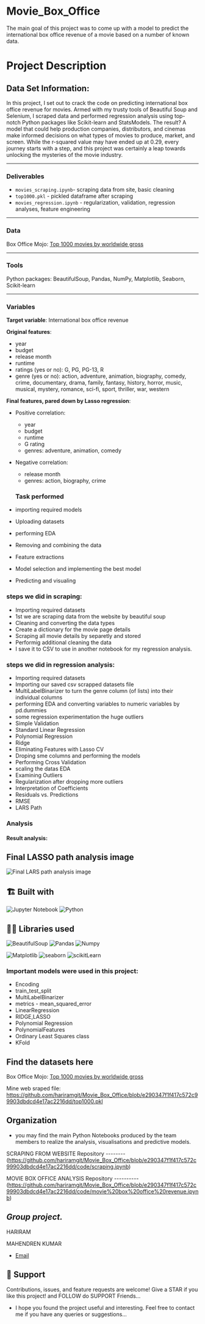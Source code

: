 # Movie_Box_Office
The main goal of this project was to come up with a model to predict the international box office revenue of a movie based on a number of known data. 


# Project Description

## Data Set Information:

In this project, I set out to crack the code on predicting international box office revenue for movies. Armed with my trusty tools of Beautiful Soup and Selenium, I scraped data and performed regression analysis using top-notch Python packages like Scikit-learn and StatsModels. The result? A model that could help production companies, distributors, and cinemas make informed decisions on what types of movies to produce, market, and screen. While the r-squared value may have ended up at 0.29, every journey starts with a step, and this project was certainly a leap towards unlocking the mysteries of the movie industry.


---
### Deliverables
- `movies_scraping.ipynb`- scraping data from site, basic cleaning
- `top1000.pkl` - pickled dataframe after scraping
- `movies_regression.ipynb` - regularization, validation, regression analyses, feature engineering

---
### Data
Box Office Mojo: [Top 1000 movies by worldwide gross](https://www.boxofficemojo.com/chart/top_lifetime_gross/?area=XWW)

---
### Tools
Python packages: BeautifulSoup, Pandas, NumPy, Matplotlib, Seaborn, Scikit-learn

---
### Variables

**Target variable**: International box office revenue

**Original features**: </br>
- year
- budget
- release month
- runtime
- ratings (yes or no): G, PG, PG-13, R
- genre (yes or no): action, adventure, animation, biography, comedy, crime, documentary, drama, family, fantasy, history, horror, music, musical, mystery, romance, sci-fi, sport, thriller, war, western

**Final features, pared down by Lasso regression**: </br>
- Positive correlation: 
  - year
  - budget
  - runtime
  - G rating
  - genres: adventure, animation, comedy </br>
- Negative correlation: 
  - release month
  - genres: action, biography, crime
  
  
  
  ### Task performed
- importing required models
- Uploading datasets
- performing EDA
- Removing and combining the data
- Feature extractions
- Model selection and implementing the best model
- Predicting and visualing



### steps we did in scraping:

- Importing required datasets
- 1st we are scraping data from the website by beautiful soup
- Cleaning and converting the data types
- Create a dictionary for the movie page details
- Scraping all movie details by separetly and stored
- Performig additional cleaning the data
- I save it to CSV to use in another notebook for my regression analysis.

### steps we did in regression analysis:

- Importing required datasets
- Importing our saved csv scrapped datasets file
- MultiLabelBinarizer to turn the genre column (of lists) into their individual columns
- performing EDA and converting variables to numeric variables by pd.dummies
- some regression experimentation the huge outliers
- Simple Validation
- Standard Linear Regression
- Polynomial Regression
- Ridge
- Eliminating Features with Lasso CV
- Droping sme columns and performing the models
- Performing Cross Validation
- scaling the datas EDA
- Examining Outliers
- Regularization after dropping more outliers
- Interpretation of Coefficients
- Residuals vs. Predictions
- RMSE
- LARS Path




### Analysis
#### Result analysis:


## Final LASSO path analysis image

![Final LARS path analysis image](https://github.com/hariramgit/Movie_Box_Office/blob/d0a4a14b80b4171e6f115363e4a8a6a56483ec22/OUTPUT%20IMAGE/lars%20path.png
)



## 🏗️ Built with
![Jupyter Notebook](https://img.shields.io/badge/jupyter-%23FA0F00.svg?style=for-the-badge&logo=jupyter&logoColor=white)
![Python](https://img.shields.io/badge/python-3670A0?style=for-the-badge&logo=python&logoColor=ffdd54)



## 👩‍💻 Libraries used



![BeautifulSoup](https://img.shields.io/badge/BeautifulSoup-2C2D72?style=for-the-badge&logo=BeautifulSoup&logoColor=purple)
![Pandas](https://img.shields.io/badge/Pandas-2C2D72?style=for-the-badge&logo=pandas&logoColor=purple)
![Numpy](https://img.shields.io/badge/Numpy-777BB4?style=for-the-badge&logo=numpy&logoColor=yellow)

![Matplotlib](https://img.shields.io/badge/Matplotlib-F7931E.svg?style=for-the-badge&logo=Matplotlib&logoColor=orange) 
![seaborn](https://img.shields.io/badge/Seaborn-2C2D72?style=for-the-badge&logo=Seaborn&logoColor=blue)
![scikitLearn](https://img.shields.io/badge/scikitLearn-2C2D72?style=for-the-badge&logo=scikitLearn&logoColor=blue)



### Important models were used in this project:

- Encoding
- train_test_split
- MultiLabelBinarizer 
- metrics - mean_squared_error
- LinearRegression
- RIDGE,LASSO
- Polynomial Regression
- PolynomialFeatures
- Ordinary Least Squares class
- KFold




## Find the datasets here 

Box Office Mojo: [Top 1000 movies by worldwide gross](https://www.boxofficemojo.com/chart/top_lifetime_gross/?area=XWW)

Mine web sraped file:  https://github.com/hariramgit/Movie_Box_Office/blob/e290347f1f417c572c99903dbdcd4e17ac2216dd/top1000.pkl


## Organization
-  you may find the main Python Notebooks produced by the team members to realize the analysis, visualisations and predictive models.

SCRAPING FROM WEBSITE Repository --------(https://github.com/hariramgit/Movie_Box_Office/blob/e290347f1f417c572c99903dbdcd4e17ac2216dd/code/scraping.ipynb)

MOVIE BOX OFFICE ANALYSIS Repository ----------(https://github.com/hariramgit/Movie_Box_Office/blob/e290347f1f417c572c99903dbdcd4e17ac2216dd/code/movie%20box%20office%20revenue.ipynb)


 ## *Group project.* 
 
HARIRAM

MAHENDREN KUMAR


* [Email](mailto:hariramhdmp@gmail.com)



## 🤝 Support
Contributions, issues, and feature requests are welcome!
Give a STAR if you like this project! and FOLLOW do SUPPORT Friends...
 
- I hope you found the project useful and interesting. Feel free to contact me if you have any queries or suggestions...
